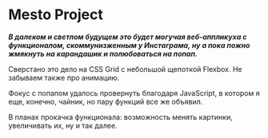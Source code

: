 # Mesto Project

_**В далеком и светлом будущем это будет могучая веб-аппликуха с функционалом, скоммунизженным у Инстаграма, ну а пока пожно жмякнуть на карандашик и полюбоваться на попап.**_

Сверстано это дело на CSS Grid с небольшой щепоткой Flexbox. Не забываем также про анимацию.

Фокус с попапом удалось провернуть благодаря JavaScript, в котором я еще, конечно, чайник, но пару функций все же объявил.

В планах прокачка функционала: возможность менять картинки, увеличивать их, ну и так далее. 